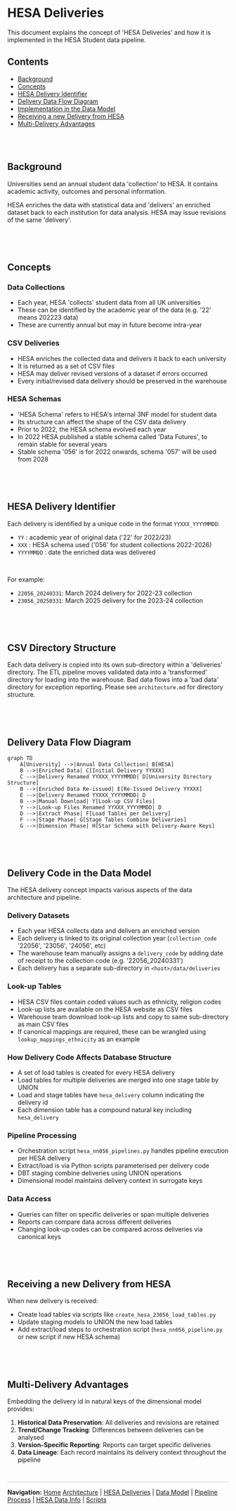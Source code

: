 # HESA Deliveries
This document explains the concept of 'HESA Deliveries' and how it is implemented in the HESA Student data pipeline.


## Contents
- [Background](#background)
- [Concepts](#concepts)
- [HESA Delivery Identifier](#hesa-delivery-identifier)
- [Delivery Data Flow Diagram](#delivery-data-flow-diagram)
- [Implementation in the Data Model](#implementation-in-the-data-model)
- [Receiving a new Delivery from HESA](#receiving-a-new-delivery-from-hesa)
- [Multi-Delivery Advantages](#multi-delivery-advantages)


<div style="margin: 2em 0; min-height: 20px;"></div>


## Background
Universities send an annual student data 'collection' to HESA. It contains academic activity, outcomes and personal information.

HESA enriches the data with statistical data and 'delivers' an enriched dataset back to each institution for data analysis. HESA may issue revisions of the same 'delivery'.


<div style="margin: 2em 0; min-height: 30px;"></div>


## Concepts
### Data Collections
- Each year, HESA 'collects' student data from all UK universities
- These can be identified by the academic year of the data (e.g. '22' means 202223 data)
- These are currently annual but may in future become intra-year

### CSV Deliveries
- HESA enriches the collected data and delivers it back to each university
- It is returned as a set of CSV files
- HESA may deliver revised versions of a dataset if errors occurred
- Every initial/revised data delivery should be preserved in the warehouse

### HESA Schemas
- 'HESA Schema' refers to HESA's internal 3NF model for student data
- Its structure can affect the shape of the CSV data delivery
- Prior to 2022, the HESA schema evolved each year
- In 2022 HESA published a stable schema called 'Data Futures', to remain stable for several years
- Stable schema '056' is for 2022 onwards, schema '057' will be used from 2028



<div style="margin: 2em 0; min-height: 30px;"></div>


## HESA Delivery Identifier
Each delivery is identified by a unique code in the format `YYXXX_YYYYMMDD`:
- `YY` : academic year of original data ('22' for 2022/23)
- `XXX` : HESA schema used ('056' for student collections 2022-2026)
- `YYYYMMDD` : date the enriched data was delivered

<br/>

For example:
- `22056_20240331`: March 2024 delivery for 2022-23 collection
- `23056_20250331`: March 2025 delivery for the 2023-24 collection


<div style="margin: 2em 0; min-height: 30px;"></div>


## CSV Directory Structure
Each data delivery is copied into its own sub-directory within a 'deliveries' directory. The ETL pipeline moves validated data into a 'transformed' directory for loading into the warehouse. Bad data flows into a 'bad data' directory for exception reporting. Please see `architecture.md` for directory structure.


<div style="margin: 2em 0; min-height: 30px;"></div>


## Delivery Data Flow Diagram

```mermaid
graph TD
    A[University] -->|Annual Data Collection| B[HESA]
    B -->|Enriched Data| C[Initial Delivery YYXXX]
    C -->|Delivery Renamed YYXXX_YYYYMMDD| D[University Directory Structure]
    B -->|Enriched Data Re-issued| E[Re-Issued Delivery YYXXX]
    E -->|Delivery Renamed YYXXX_YYYYMMDD| D
    B -->|Manual Download| Y[Look-up CSV Files]
    Y -->|Look-up Files Renamed YYXXX_YYYYMMDD| D
    D -->|Extract Phase| F[Load Tables per Delivery]
    F -->|Stage Phase| G[Stage Tables Combine Deliveries]
    G -->|Dimension Phase| H[Star Schema with Delivery-Aware Keys]
```


<div style="margin: 2em 0; min-height: 30px;"></div>


## Delivery Code in the Data Model
The HESA delivery concept impacts various aspects of the data architecture and pipeline.

### Delivery Datasets
- Each year HESA collects data and delivers an enriched version
- Each delivery is linked to its original collection year (`collection_code` '22056', '23056', '24056', etc)
- The warehouse team manually assigns a `delivery_code` by adding date of receipt to the collection code (e.g. '22056_20240331')
- Each delivery has a separate sub-directory in `<host>/data/deliveries`

### Look-up Tables
- HESA CSV files contain coded values such as ethnicity, religion codes
- Look-up lists are available on the HESA website as CSV files
- Warehouse team download look-up lists and copy to same sub-directory as main CSV files
- If canonical mappings are required, these can be wrangled using `lookup_mappings_ethnicity` as an example

### How Delivery Code Affects Database Structure
- A set of load tables is created for every HESA delivery
- Load tables for multiple deliveries are merged into one stage table by UNION
- Load and stage tables have `hesa_delivery` column indicating the delivery id
- Each dimension table has a compound natural key including `hesa_delivery`

### Pipeline Processing
- Orchestration script `hesa_nn056_pipelines.py` handles pipeline execution per HESA delivery
- Extract/load is via Python scripts parameterised per delivery code
- DBT staging combine deliveries using UNION operations
- Dimensional model maintains delivery context in surrogate keys

### Data Access
- Queries can filter on specific deliveries or span multiple deliveries
- Reports can compare data across different deliveries
- Changing look-up codes can be compared across deliveries via canonical keys

<div style="margin: 2em 0; min-height: 30px;"></div>


## Receiving a new Delivery from HESA
When new delivery is received:
- Create load tables via scripts like `create_hesa_23056_load_tables.py`
- Update staging models to UNION the new load tables
- Add extract/load steps to orchestration script (`hesa_nn056_pipeline.py` or new script if new HESA schema)


<div style="margin: 2em 0; min-height: 30px;"></div>


## Multi-Delivery Advantages
Embedding the delivery id in natural keys of the dimensional model provides:

1. **Historical Data Preservation**: All deliveries and revisions are retained
2. **Trend/Change Tracking**: Differences between deliveries can be analysed
3. **Version-Specific Reporting**: Reports can target specific deliveries
4. **Data Lineage**: Each record maintains its delivery context throughout the pipeline


<div style="margin: 3em 0 1em 0; border-top: 1px solid #ccc; padding-top: 1em;">
  <strong>Navigation:</strong>
  <a href="README.md">Home</a> 
  <a href="architecture.md">Architecture</a> |
  <a href="data-deliveries.md">HESA Deliveries</a> |
  <a href="data-model.md">Data Model</a> |
  <a href="pipeline-process.md">Pipeline Process</a> |
  <a href="hesa-data-info.md">HESA Data Info</a> |
  <a href="scripts.md">Scripts</a>
</div>